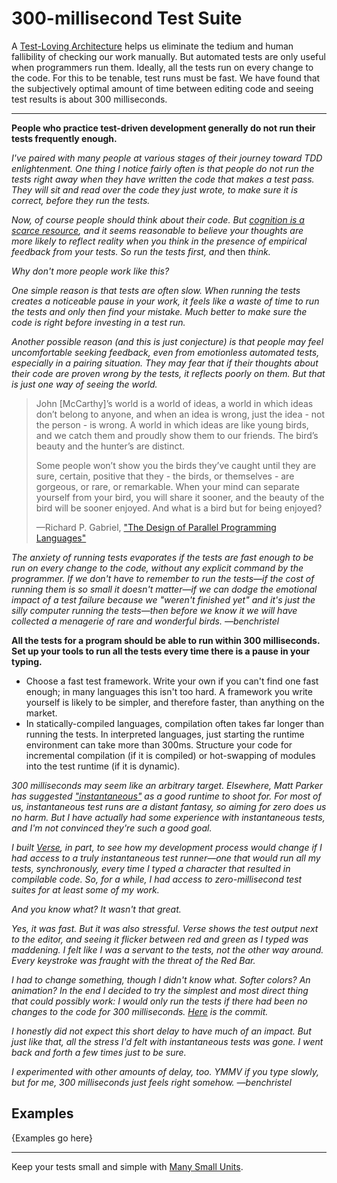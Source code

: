 # 300-millisecond Test Suite

A [Test-Loving Architecture](./test-loving-architecture.md) helps us
eliminate the tedium and human fallibility of checking our work manually.
But automated tests are only useful when
programmers run them. Ideally, all the tests run on every change
to the code. For this to be tenable, test runs must be fast.
We have found that the subjectively optimal
amount of time between editing code and seeing test results is
about 300 milliseconds.

---

**People who practice test-driven development generally do not run their
tests frequently enough.**

*I've paired with many people at various stages of their journey toward
TDD enlightenment. One thing I notice fairly often is that people do not
run the tests right away when they have written the code that makes a test
pass. They will sit and read over the code they just wrote, to make sure
it is correct, before they run the tests.*

*Now, of course people should think about their code. But [cognition
is a scarce resource](http://seriouspony.com/blog/2013/7/24/your-app-makes-me-fat),
and it seems reasonable to believe your thoughts are more likely to reflect reality when you
think in the presence of empirical feedback from your tests. So run the tests first,
and* then *think.*

*Why don't more people work like this?*

*One simple reason is that tests are often slow. When running the tests creates
a noticeable pause in your work, it feels like a waste of time to run the tests and only
then find your mistake. Much better to make sure the code is right before
investing in a test run.*

*Another possible reason (and this is just conjecture) is that people may feel
uncomfortable seeking feedback, even from emotionless automated tests, especially
in a pairing situation. They may fear that if their thoughts about their code are
proven wrong by the tests, it reflects poorly on them. But that is just one way
of seeing the world.*

> John [McCarthy]’s world is a world of ideas, a world in which ideas don’t belong to anyone,
> and when an idea is wrong, just the idea - not the person - is wrong. A world in
> which ideas are like young birds, and we catch them and proudly show them to our friends.
> The bird’s beauty and the hunter’s are distinct.
>
> Some people won’t show you the birds they’ve caught until they are sure,
> certain, positive that they - the birds, or themselves - are gorgeous, or rare,
> or remarkable. When your mind can separate yourself from your bird, you will share it
> sooner, and the beauty of the bird will be sooner enjoyed.
> And what is a bird but for being enjoyed?
>
> —Richard P. Gabriel, ["The Design of Parallel Programming Languages"](http://dreamsongs.net/10ideas.html)

*The anxiety of running tests evaporates if the tests are fast enough to be run
on every change to the code, without any explicit command by the programmer.
If we don't have to remember to run the tests—if the cost of running them
is so small it doesn't matter—if we can dodge the emotional impact of
a test failure because we "weren't finished yet" and it's just the silly
computer running the tests—then before we know it we will have collected
a menagerie of rare and wonderful birds. —benchristel*

**All the tests for a program should be able to run within 300 milliseconds. Set up your
tools to run all the tests every time there is a pause in your typing.**

- Choose a fast test framework. Write your own if you can't find one fast enough; in
  many languages this isn't too hard. A framework you write yourself is likely to be
  simpler, and therefore faster, than anything on the market.
- In statically-compiled languages, compilation often takes far longer than running the tests.
  In interpreted languages, just starting the runtime environment can take more than 300ms.
  Structure your code for incremental compilation (if it is compiled) or hot-swapping of modules
  into the test runtime (if it is dynamic).

*300 milliseconds may seem like an arbitrary target. Elsewhere, Matt Parker has suggested
["instantaneous"](https://builttoadapt.io/four-goals-of-a-good-test-suite-651b3a4cfd33)
as a good runtime to shoot for. For most of us, instantaneous test runs are a distant fantasy, so
aiming for zero does us no harm. But I have actually had some experience with instantaneous
tests, and I'm not convinced they're such a good goal.*

*I built [Verse](https://github.com/benchristel/verse), in part, to see how my development process would change if I had access
to a truly instantaneous test runner—one that would run all my tests, synchronously, every
time I typed a character that resulted in compilable code. So, for a while, I had access to
zero-millisecond test suites for at least some of my work.*

*And you know what? It wasn't that great.*

*Yes, it was fast. But it was also stressful. Verse shows the test output next to the editor,
and seeing it flicker between red and green as I typed was maddening. I felt like I was a
servant to the tests, not the other way around. Every keystroke was fraught with the
threat of the Red Bar.*

*I had to change something, though I didn't know what. Softer colors? An animation?
In the end I decided to try the simplest and most direct thing that could possibly
work: I would only run the tests if there had been no changes to the code for 300 milliseconds.
[Here](https://github.com/benchristel/verse/commit/7d996d496d39e07ca92461060a6b4e16d8c50df9) is the commit.*

*I honestly did not expect this short delay to have much of an impact. But just like that, all the
stress I'd felt with instantaneous tests was gone. I went back and forth a few times just to be sure.*

*I experimented with other amounts of delay, too. YMMV if you type slowly, but for me, 300 milliseconds
just feels right somehow. —benchristel*


## Examples

{Examples go here}

---

Keep your tests small and simple with [Many Small Units](./many-small-units.md).
